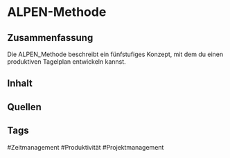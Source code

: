 # ALPEN-Methode
## Zusammenfassung
Die ALPEN_Methode beschreibt ein fünfstufiges Konzept, mit dem du einen produktiven Tagelplan entwickeln kannst.

## Inhalt


## Quellen


## Tags
#Zeitmanagement 
#Produktivität 
#Projektmanagement 

